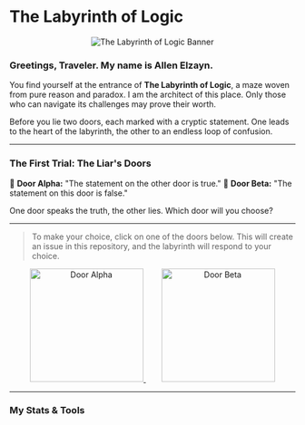 # The Labyrinth of Logic

<p align="center">
  <img src="https://via.placeholder.com/1200x400.png?text=The+Labyrinth+of+Logic" alt="The Labyrinth of Logic Banner"/>
</p>

### Greetings, Traveler. My name is Allen Elzayn.

You find yourself at the entrance of **The Labyrinth of Logic**, a maze woven from pure reason and paradox. I am the architect of this place. Only those who can navigate its challenges may prove their worth.

Before you lie two doors, each marked with a cryptic statement. One leads to the heart of the labyrinth, the other to an endless loop of confusion.

---

### **The First Trial: The Liar's Doors**

🚪 **Door Alpha:** "The statement on the other door is true."
🚪 **Door Beta:** "The statement on this door is false."

One door speaks the truth, the other lies. Which door will you choose?

---

> To make your choice, click on one of the doors below. This will create an issue in this repository, and the labyrinth will respond to your choice.

<p align="center">
  <a href="https://github.com/0xReLogic/0xReLogic/issues/new?title=logic_game%7Cchoose_door%7Calpha&body=I+choose+Door+Alpha.">
    <img src="https://via.placeholder.com/200x300.png?text=Door+Alpha" alt="Door Alpha" width="200"/>
  </a>
  &nbsp;&nbsp;&nbsp;&nbsp;&nbsp;&nbsp;
  <a href="https://github.com/0xReLogic/0xReLogic/issues/new?title=logic_game%7Cchoose_door%7Cbeta&body=I+choose+Door+Beta.">
    <img src="https://via.placeholder.com/200x300.png?text=Door+Beta" alt="Door Beta" width="200"/>
  </a>
</p>

---

### My Stats & Tools

<!-- GitHub Stats will go here -->
